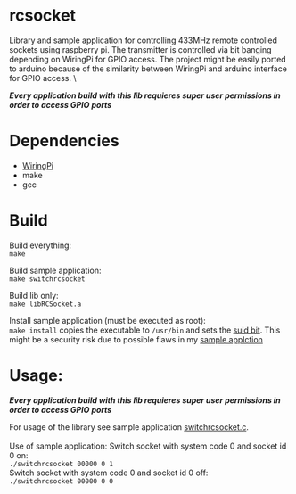 # rcsocket

Library and sample application for controlling 433MHz remote controlled sockets using raspberry pi. The transmitter is controlled via bit banging depending on WiringPi for GPIO access. The project might be easily ported to arduino because of the similarity between WiringPi and arduino interface for GPIO access.  \

__***Every application build with this lib requieres super user permissions in order to access GPIO ports***__

# Dependencies
- [WiringPi](http://wiringpi.com/download-and-install/)
- make
- gcc

# Build
Build everything: \
`make`

Build sample application: \
`make switchrcsocket`

Build lib only: \
`make libRCSocket.a`

Install sample application (must be executed as root): \
`make install` copies the executable to `/usr/bin` and sets the [suid bit](https://en.wikipedia.org/wiki/Setuid). This might be a security risk due to possible flaws in my [sample applction](switchrcsocket.c)

# Usage:

__***Every application build with this lib requieres super user permissions in order to access GPIO ports***__

For usage of the library see sample application [switchrcsocket.c](switchrcsocket.c). \
\
Use of sample application:
Switch socket with system code 0 and socket id 0 on: \
`./switchrcsocket 00000 0 1` \
Switch socket with system code 0 and socket id 0 off: \
`./switchrcsocket 00000 0 0`




